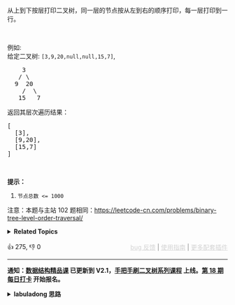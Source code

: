 <p>从上到下按层打印二叉树，同一层的节点按从左到右的顺序打印，每一层打印到一行。</p>

<p>&nbsp;</p>

<p>例如:<br> 给定二叉树:&nbsp;<code>[3,9,20,null,null,15,7]</code>,</br></p>

<pre>    3
   / \
  9  20
    /  \
   15   7
</pre>

<p>返回其层次遍历结果：</p>

<pre>[
  [3],
  [9,20],
  [15,7]
]
</pre>

<p>&nbsp;</p>

<p><strong>提示：</strong></p>

<ol> 
 <li><code>节点总数 &lt;= 1000</code></li> 
</ol>

<p>注意：本题与主站 102 题相同：<a href="https://leetcode-cn.com/problems/binary-tree-level-order-traversal/">https://leetcode-cn.com/problems/binary-tree-level-order-traversal/</a></p>

<details><summary><strong>Related Topics</strong></summary>树 | 广度优先搜索 | 二叉树</details><br>

<div>👍 275, 👎 0<span style='float: right;'><span style='color: gray;'><a href='https://github.com/labuladong/fucking-algorithm/discussions/939' target='_blank' style='color: lightgray;text-decoration: underline;'>bug 反馈</a> | <a href='https://labuladong.gitee.io/article/fname.html?fname=jb插件简介' target='_blank' style='color: lightgray;text-decoration: underline;'>使用指南</a> | <a href='https://labuladong.github.io/algo/images/others/%E5%85%A8%E5%AE%B6%E6%A1%B6.jpg' target='_blank' style='color: lightgray;text-decoration: underline;'>更多配套插件</a></span></span></div>

<div id="labuladong"><hr>

**通知：[数据结构精品课](https://aep.h5.xeknow.com/s/1XJHEO) 已更新到 V2.1，[手把手刷二叉树系列课程](https://aep.xet.tech/s/3YGcq3) 上线。[第 18 期每日打卡](https://aep.xet.tech/s/2PLO1n) 开始报名。**

<details><summary><strong>labuladong 思路</strong></summary>

## 基本思路

这道题和 [102. 二叉树的层序遍历](/problems/binary-tree-level-order-traversal) 相同。

前文 [BFS 算法框架](https://labuladong.github.io/article/fname.html?fname=BFS框架) 就是由二叉树的层序遍历演变出来的。

下面是层序遍历的一般写法，通过一个 while 循环控制从上向下一层层遍历，for 循环控制每一层从左向右遍历：

![](https://labuladong.github.io/pictures/dijkstra/1.jpeg)

**标签：[BFS 算法](https://mp.weixin.qq.com/mp/appmsgalbum?__biz=MzAxODQxMDM0Mw==&action=getalbum&album_id=2122002916411604996)，[二叉树](https://mp.weixin.qq.com/mp/appmsgalbum?__biz=MzAxODQxMDM0Mw==&action=getalbum&album_id=2121994699837177859)**

## 解法代码

<div class="tab-panel"><div class="tab-nav">
<button data-tab-item="cpp" class="tab-nav-button btn " data-tab-group="default" onclick="switchTab(this)">cpp🤖</button>

<button data-tab-item="python" class="tab-nav-button btn " data-tab-group="default" onclick="switchTab(this)">python🤖</button>

<button data-tab-item="java" class="tab-nav-button btn active" data-tab-group="default" onclick="switchTab(this)">java🟢</button>

<button data-tab-item="go" class="tab-nav-button btn " data-tab-group="default" onclick="switchTab(this)">go🤖</button>

<button data-tab-item="javascript" class="tab-nav-button btn " data-tab-group="default" onclick="switchTab(this)">javascript🤖</button>
</div><div class="tab-content">
<div data-tab-item="cpp" class="tab-item " data-tab-group="default"><div class="highlight">

```cpp
// 注意：cpp 代码由 chatGPT🤖 根据我的 java 代码翻译，旨在帮助不同背景的读者理解算法逻辑。
// 本代码已经通过力扣的全部测试用例，可直接粘贴提交。

class Solution {
public:
    vector<vector<int>> levelOrder(TreeNode* root) {
        vector<vector<int>> res;
        if (root == nullptr) {
            return res;
        }

        queue<TreeNode*> q;
        q.push(root);
        // while 循环控制从上向下一层层遍历
        while (!q.empty()) {
            int sz = q.size();
            // 记录这一层的节点值
            vector<int> level;
            // for 循环控制每一层从左向右遍历
            for (int i = 0; i < sz; i++) {
                TreeNode* cur = q.front();
                q.pop();
                level.push_back(cur->val);
                if (cur->left != nullptr)
                    q.push(cur->left);
                if (cur->right != nullptr)
                    q.push(cur->right);
            }
            res.push_back(level);
        }
        return res;
    }
};
```

</div></div>

<div data-tab-item="python" class="tab-item " data-tab-group="default"><div class="highlight">

```python
# 注意：python 代码由 chatGPT🤖 根据我的 java 代码翻译，旨在帮助不同背景的读者理解算法逻辑。
# 本代码已经通过力扣的全部测试用例，可直接粘贴提交。

class Solution:
    def levelOrder(self, root: TreeNode) -> List[List[int]]:
        res = []
        if not root:
            return res

        q = collections.deque()
        q.append(root)
        # while 循环控制从上向下一层层遍历
        while q:
            sz = len(q)
            # 记录这一层的节点值
            level = []
            # for 循环控制每一层从左向右遍历
            for i in range(sz):
                cur = q.popleft()
                level.append(cur.val)
                if cur.left:
                    q.append(cur.left)
                if cur.right:
                    q.append(cur.right)
            res.append(level)
        return res
```

</div></div>

<div data-tab-item="java" class="tab-item active" data-tab-group="default"><div class="highlight">

```java
class Solution {
    public List<List<Integer>> levelOrder(TreeNode root) {
        List<List<Integer>> res = new LinkedList<>();
        if (root == null) {
            return res;
        }

        Queue<TreeNode> q = new LinkedList<>();
        q.offer(root);
        // while 循环控制从上向下一层层遍历
        while (!q.isEmpty()) {
            int sz = q.size();
            // 记录这一层的节点值
            List<Integer> level = new LinkedList<>();
            // for 循环控制每一层从左向右遍历
            for (int i = 0; i < sz; i++) {
                TreeNode cur = q.poll();
                level.add(cur.val);
                if (cur.left != null)
                    q.offer(cur.left);
                if (cur.right != null)
                    q.offer(cur.right);
            }
            res.add(level);
        }
        return res;
    }
}
```

</div></div>

<div data-tab-item="go" class="tab-item " data-tab-group="default"><div class="highlight">

```go
// 注意：go 代码由 chatGPT🤖 根据我的 java 代码翻译，旨在帮助不同背景的读者理解算法逻辑。
// 本代码已经通过力扣的全部测试用例，可直接粘贴提交。

func levelOrder(root *TreeNode) [][]int {
    res := [][]int{}
    if root == nil {
        return res
    }

    q := []*TreeNode{root}
    // while 循环控制从上向下一层层遍历
    for len(q) != 0 {
        sz := len(q)
        // 记录这一层的节点值
        level := []int{}
        // for 循环控制每一层从左向右遍历
        for i := 0; i < sz; i++ {
            cur := q[0]
            q = q[1:]
            level = append(level, cur.Val)
            if cur.Left != nil {
                q = append(q, cur.Left)
            }
            if cur.Right != nil {
                q = append(q, cur.Right)
            }
        }
        res = append(res, level)
    }
    return res
}
```

</div></div>

<div data-tab-item="javascript" class="tab-item " data-tab-group="default"><div class="highlight">

```javascript
// 注意：javascript 代码由 chatGPT🤖 根据我的 java 代码翻译，旨在帮助不同背景的读者理解算法逻辑。
// 本代码已经通过力扣的全部测试用例，可直接粘贴提交。

var levelOrder = function(root) {
    let res = [];
    if (root == null) {
        return res;
    }

    let q = [];
    q.push(root);
    // while 循环控制从上向下一层层遍历
    while (q.length > 0) {
        let sz = q.length;
        // 记录这一层的节点值
        let level = [];
        // for 循环控制每一层从左向右遍历
        for (let i = 0; i < sz; i++) {
            let cur = q.shift();
            level.push(cur.val);
            if (cur.left != null)
                q.push(cur.left);
            if (cur.right != null)
                q.push(cur.right);
        }
        res.push(level);
    }
    return res;
};
```

</div></div>
</div></div>

**类似题目**：
  - [103. 二叉树的锯齿形层序遍历 🟠](/problems/binary-tree-zigzag-level-order-traversal)
  - [107. 二叉树的层序遍历 II 🟠](/problems/binary-tree-level-order-traversal-ii)
  - [1161. 最大层内元素和 🟠](/problems/maximum-level-sum-of-a-binary-tree)
  - [1302. 层数最深叶子节点的和 🟠](/problems/deepest-leaves-sum)
  - [1609. 奇偶树 🟠](/problems/even-odd-tree)
  - [637. 二叉树的层平均值 🟢](/problems/average-of-levels-in-binary-tree)
  - [919. 完全二叉树插入器 🟠](/problems/complete-binary-tree-inserter)
  - [958. 二叉树的完全性检验 🟠](/problems/check-completeness-of-a-binary-tree)
  - [剑指 Offer 32 - I. 从上到下打印二叉树 🟠](/problems/cong-shang-dao-xia-da-yin-er-cha-shu-lcof)
  - [剑指 Offer 32 - II. 从上到下打印二叉树 II 🟢](/problems/cong-shang-dao-xia-da-yin-er-cha-shu-ii-lcof)
  - [剑指 Offer 32 - III. 从上到下打印二叉树 III 🟠](/problems/cong-shang-dao-xia-da-yin-er-cha-shu-iii-lcof)

</details>
</div>



